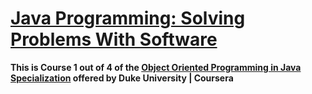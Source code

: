 # [Java Programming: Solving Problems With Software](https://www.coursera.org/learn/java-programming)
**This is Course 1 out of 4 of the [Object Oriented Programming in Java Specialization](https://www.coursera.org/specializations/object-oriented-programming) offered by Duke University | Coursera**

